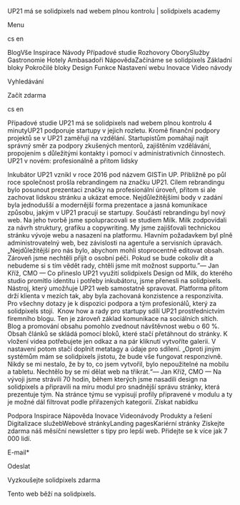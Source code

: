 <p>UP21 má se solidpixels nad webem plnou kontrolu | solidpixels academy</p>
<p>Menu</p>
<p>cs en</p>
<p>BlogVše Inspirace Návody Případové studie Rozhovory OborySlužby Gastronomie Hotely Ambasadoři NápovědaZačínáme se solidpixels Základní bloky Pokročilé bloky Design Funkce Nastavení webu Inovace Video návody</p>
<p>Vyhledávání</p>
<p>Začít zdarma</p>
<p>cs en</p>
<p>Případové studie
UP21 má se solidpixels nad webem plnou kontrolu
4 minutyUP21 podporuje startupy v jejich rozletu. Kromě finanční podpory projektů se v UP21 zaměřují na vzdělání. Startupistům pomáhají najít správný směr za podpory zkušených mentorů, zajištěním vzdělávání, propojením s důležitými kontakty i pomocí v administrativních činnostech.
UP21 v novém: profesionálně a přitom lidsky</p>
<p>Inkubátor UP21 vznikl v roce 2016 pod názvem GISTin UP. Přibližně po půl roce společnost prošla rebrandingem na značku UP21. Cílem rebrandingu bylo posunout prezentaci značky na profesionální úroveň, přitom si ale zachovat lidskou stránku a ukázat emoce.
Nejdůležitějšími body v zadání byla jednodušší a modernější forma prezentace a jasná komunikace způsobu, jakým v UP21 pracují se startupy.
Součástí rebrandingu byl nový web. Na jeho tvorbě jsme spolupracovali se studiem Milk. Milk zodpovídali za návrh struktury, grafiku a copywriting. My jsme zajišťovali technickou stránku vývoje webu a nasazení na platformu. Hlavním požadavkem byl plně administrovatelný web, bez závislosti na agentuře a servisních úpravách.
  „Nejdůležitější pro nás bylo, abychom mohli stoprocentně editovat obsah. Zároveň jsme nechtěli přijít o osobní péči. Pokud se bude cokoliv dít a nebudeme si s tím vědět rady, chtěli jsme mít možnost supportu.”— Jan Kříž, CMO — Co přineslo UP21 využití solidpixels
Design od Milk, do kterého studio promítlo identitu i potřeby inkubátoru, jsme přenesli na solidpixels. Nástroj, který umožňuje UP21 web samostatně spravovat.
Platforma přitom drží klienta v mezích tak, aby byla zachovaná konzistence a responzivita. Pro všechny dotazy je k dispozici podpora a tým profesionálů, který za solidpixels stojí. 
Know how a rady pro startupy sdílí UP21 prostřednictvím firemního blogu. Ten je zároveň základ komunikace na sociálních sítích. Blog a promování obsahu pomohlo zvednout návštěvnost webu o 60 %. Obsah článků se skládá pomocí bloků, které stačí přetáhnout do stránky. K vložení videa potřebujete jen odkaz a na pár kliknutí vytvoříte galerii. V nastavení potom stačí doplnit metatagy a údaje pro sdílení.
 „Oproti jiným systémům mám se solidpixels jistotu, že bude vše fungovat responzivně. Nikdy se mi nestalo, že by to, co jsem vytvořil, bylo nepoužitelné na mobilu a tabletu. Nechtělo by se mi dělat web na třikrát.“— Jan Kříž, CMO — Na vývoji jsme strávili 70 hodin, během kterých jsme nasadili design na solidpixels a připravili na míru modul pro snadnější správu stránky, která prezentuje tým. Na stránce týmu se vypisují profily připravené v modulu a ty je možné dál filtrovat podle přiřazených kategorií.
Získat nabídku</p>
<p>Podpora
 Inspirace
Nápověda
Inovace
Videonávody
 Produkty a řešení
 Digitalizace služebWebové stránkyLanding pagesKariérní stránky Získejte zdarma náš měsíční newsletter s tipy pro lepší web. Přidejte se k více jak 7 000 lidí.</p>
<p>E-mail*</p>
<p>Odeslat</p>
<p>Vyzkoušejte solidpixels zdarma</p>
<p>Tento web běží na solidpixels.</p>
